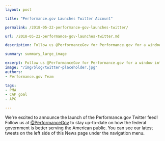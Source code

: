 ```yaml
---
layout: post

title: "Performance.gov Launches Twitter Account"

permalink: /2018-05-22-performance-gov-launches-twitter/

url: /2018-05-22-performance-gov-launches-twitter.md

description: Follow us @PerformanceGov for Performance.gov for a window into Federal agencies’ efforts to deliver on their mission, service, and stewardship objectives

summary: summary_large_image

excerpt: Follow us @PerformanceGov for Performance.gov for a window into Federal agencies’ efforts to deliver on their mission, service, and stewardship objectives
image: "/img/blog/twitter-placeholder.jpg"
authors:
- Performance.gov Team

tags:
- PMA
- CAP goal
- APG

---
```


We're excited to announce the launch of the Performance.gov​ Twitter feed! Follow us at [@PerformanceGov](https://twitter.com/performancegov) to stay up-to-date on how the federal government is better serving the American public. You can see our latest tweets on the left side of this News page under the navigation menu.
